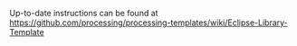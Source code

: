 Up-to-date instructions can be found at https://github.com/processing/processing-templates/wiki/Eclipse-Library-Template
